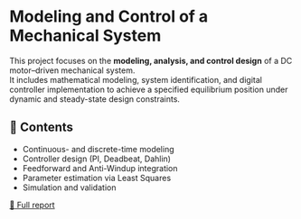 # Modeling and Control of a Mechanical System

This project focuses on the **modeling, analysis, and control design** of a DC motor–driven mechanical system.  
It includes mathematical modeling, system identification, and digital controller implementation to achieve a specified equilibrium position under dynamic and steady-state design constraints.

## 📘 Contents
- Continuous- and discrete-time modeling
- Controller design (PI, Deadbeat, Dahlin)
- Feedforward and Anti-Windup integration
- Parameter estimation via Least Squares
- Simulation and validation

[📄 Full report](./Modeling%20and%20Control%20of%20a%20Mechanical%20System%20to%20Reach%20a%20Fixed%20Equilibrium%20Position%20Under%20Design%20Specifications.pdf)

